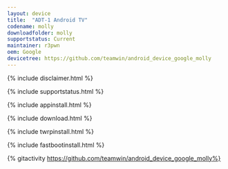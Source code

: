 ```yaml
---
layout: device
title:  "ADT-1 Android TV"
codename: molly
downloadfolder: molly
supportstatus: Current
maintainer: r3pwn
oem: Google
devicetree: https://github.com/teamwin/android_device_google_molly
---
```


{% include disclaimer.html %}

{% include supportstatus.html %}

{% include appinstall.html %}

{% include download.html %}

{% include twrpinstall.html %}

{% include fastbootinstall.html %}

{% gitactivity  https://github.com/teamwin/android_device_google_molly%}
